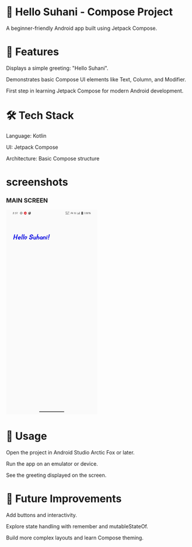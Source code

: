 # 👋 Hello Suhani - Compose Project

A beginner-friendly Android app built using Jetpack Compose.

# 📌 Features

Displays a simple greeting: "Hello Suhani".

Demonstrates basic Compose UI elements like Text, Column, and Modifier.

First step in learning Jetpack Compose for modern Android development.

# 🛠️ Tech Stack

Language: Kotlin

UI: Jetpack Compose

Architecture: Basic Compose structure

# screenshots

### MAIN SCREEN
<img src="screenshots/first_compose_project_output.jpg" alt="OFF" width="250"/>

# 🚀 Usage

Open the project in Android Studio Arctic Fox or later.

Run the app on an emulator or device.

See the greeting displayed on the screen.

# 🔮 Future Improvements

Add buttons and interactivity.

Explore state handling with remember and mutableStateOf.

Build more complex layouts and learn Compose theming.
